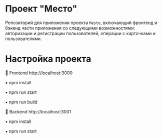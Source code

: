 # Проект "Место"
Репозиторий для приложения проекта `Mesto`, включающий фронтенд и бэкенд части приложения со следующими возможностями: авторизации и регистрации пользователей, операции с карточками и пользователями.

# Настройка проекта

📂 Frontend http://localhost:3000

▪️ npm install

▪️ npm run start

▪️ npm run build

📂 Backend http://localhost:3001

▪️ npm install

▪️ npm run start


